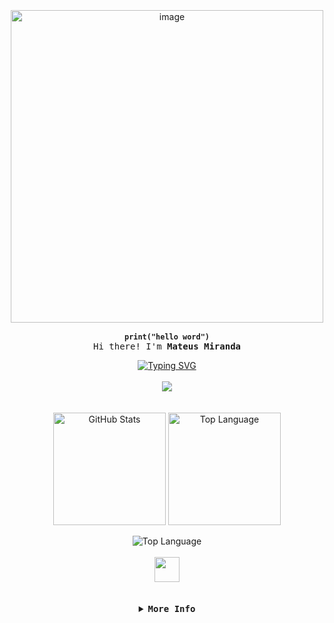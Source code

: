 <br>
<br>
<br>

<div align="center">
    <img width="500" height="500" alt="image" src="https://github.com/user-attachments/assets/ce6037bc-ffcc-4398-adc7-51f3e2974770" />
</div>

<div align="center">
  
  <b>`print("hello word")`</b>
  <samp>
      <br>
      Hi there! I'm <b>Mateus Miranda</b>
  </samp>
</div>

<div align="center" width="100%">
  <a href="https://git.io/typing-svg"><img src="https://readme-typing-svg.demolab.com?font=Fira+Code&pause=1000&color=000000&center=true&vCenter=true&width=435&lines=Programando+e+aprendendo." alt="Typing SVG" /></a>
</div>

<br>

<div align="center">
  <img src="https://img.shields.io/badge/sekim666-000000?style=for-the-badge&logo=linkedin" />
</div>
      
<br>
<br>
      
<div align="center">
  <img height=180 align="center" alt="GitHub Stats" src="http://github-profile-summary-cards.vercel.app/api/cards/stats?username=mateusmikeeng&theme=github_dark"/>
  <img height=180 align="center" alt="Top Language" src="http://github-profile-summary-cards.vercel.app/api/cards/repos-per-language?username=mateusmikeeng&theme=github_dark"/>
  <br>
  <br>
  <img align="center" alt="Top Language" src="http://github-profile-summary-cards.vercel.app/api/cards/profile-details?username=mateusmikeeng&theme=github_dark"/>
</div>

<div align="center" style="display: inline_block"><br>
  <img width="40" src="https://cdn.jsdelivr.net/gh/devicons/devicon@latest/icons/python/python-original.svg" />

  
</div>

<br>
<br>

<details align="center">  
  <summary>
      <samp>
        <b>More Info</b>
      </samp>
  </summary>
  
<br>

##

<br>

<div align="center">
  <samp>
    <b>
      Contact me:
    </b>
  </samp>
  <br>
  <br>

  [![Gmail](https://img.shields.io/badge/gmail-000000?style=for-the-badge&logo=gmail)](mailto:mateusmirandadf@gmail.com)
  [![Instagram](https://img.shields.io/badge/instagram-000000?style=for-the-badge&logo=instagram)](https://www.instagram.com/__mikkes/)
  [![Linkedin](https://img.shields.io/badge/linkedin-000000?style=for-the-badge&logo=linkedin)](https://www.linkedin.com/in/mike-miranda-b9980a2ba/)

</div>

<div align="center">
  <p align="center">
        

  </p>
</div>
<br>

</details>

##

<br>

<br>
<br>
<br>
